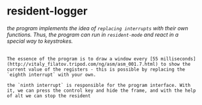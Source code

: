 # resident-logger

###### the program implements the idea of `replacing interrupts` with their own functions. Thus, the program can run in `resident-mode` and react in a special way to keystrokes.

```
The essence of the program is to draw a window every [55 milliseconds](http://vitaly_filatov.tripod.com/ng/asm/asm_001.7.html) to show the current value of the registers - this is possible by replacing the `eighth interrupt` with your own.

the `ninth interrupt` is responsible for the program interface. With it, we can press the control key and hide the frame, and with the help of alt we can stop the resident
```
